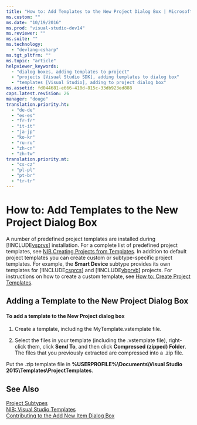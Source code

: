```yaml
---
title: "How to: Add Templates to the New Project Dialog Box | Microsoft Docs"
ms.custom: ""
ms.date: "10/19/2016"
ms.prod: "visual-studio-dev14"
ms.reviewer: ""
ms.suite: ""
ms.technology: 
  - "devlang-csharp"
ms.tgt_pltfrm: ""
ms.topic: "article"
helpviewer_keywords: 
  - "dialog boxes, adding templates to project"
  - "projects [Visual Studio SDK], adding templates to dialog box"
  - "templates [Visual Studio], adding to project dialog box"
ms.assetid: fd044681-e666-410d-815c-33db923ed888
caps.latest.revision: 26
manager: "douge"
translation.priority.ht: 
  - "de-de"
  - "es-es"
  - "fr-fr"
  - "it-it"
  - "ja-jp"
  - "ko-kr"
  - "ru-ru"
  - "zh-cn"
  - "zh-tw"
translation.priority.mt: 
  - "cs-cz"
  - "pl-pl"
  - "pt-br"
  - "tr-tr"
---
```

# How to: Add Templates to the New Project Dialog Box
A number of predefined project templates are installed during [!INCLUDE[vsprvs](../code-quality/includes/vsprvs_md.md)] installation. For a complete list of predefined project templates, see [NIB Creating Projects from Templates](http://msdn.microsoft.com/en-us/7c36d86a-6b79-4480-8228-0f925f1204b2). In addition to default project templates you can create custom or subtype-specific project templates. For example, the **Smart Device** subtype provides its own templates for [!INCLUDE[csprcs](../data-tools/includes/csprcs_md.md)] and [!INCLUDE[vbprvb](../code-quality/includes/vbprvb_md.md)] projects. For instructions on how to create a custom template, see [How to: Create Project Templates](../ide/how-to--create-project-templates.md).  
  
## Adding a Template to the New Project Dialog Box  
  
#### To add a template to the New Project dialog box  
  
1.  Create a template, including the MyTemplate.vstemplate file.  
  
2.  Select the files in your template (including the .vstemplate file), right-click them, click **Send To**, and then click **Compressed (zipped) Folder**. The files that you previously extracted are compressed into a .zip file.  
  
 Put the .zip template file in **%USERPROFILE%\Documents\Visual Studio 2015\Templates\ProjectTemplates**.  
  
## See Also  
 [Project Subtypes](d235b47b-cf11-4d47-a63f-e33d9d16105d2044a030-0795-4940-bd65-a6e44de98a0f)   
 [NIB: Visual Studio Templates](http://msdn.microsoft.com/en-us/141fccaa-d68f-4155-822b-27f35dd94041)   
 [Contributing to the Add New Item Dialog Box](../extensibility/contributing-to-the-add-new-item-dialog-box.md)